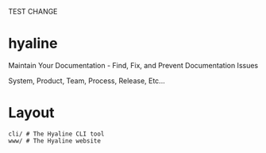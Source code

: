 TEST CHANGE

# hyaline
Maintain Your Documentation - Find, Fix, and Prevent Documentation Issues

System, Product, Team, Process, Release, Etc...

# Layout

```
cli/ # The Hyaline CLI tool
www/ # The Hyaline website
```
